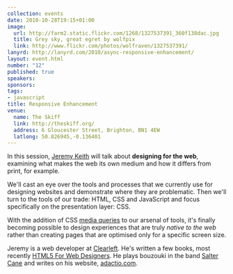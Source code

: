```yaml
--- 
collection: events
date: 2010-10-28T19:15+01:00
image: 
  url: http://farm2.static.flickr.com/1268/1327537391_360f138dac.jpg
  title: Grey sky, great egret by wolfpix
  link: http://www.flickr.com/photos/wolfraven/1327537391/
lanyrd: http://lanyrd.com/2010/async-responsive-enhancement/
layout: event.html
number: "12"
published: true
speakers: 
sponsors: 
tags: 
- javascript
title: Responsive Enhancement
venue: 
  name: The Skiff
  link: http://theskiff.org/
  address: 6 Gloucester Street, Brighton, BN1 4EW
  latlong: 50.826945,-0.136401
---
```


<p class="summary">In this session, <a class="url fn" href="http://twitter.com/adactio">Jeremy Keith</a> will talk about <strong>designing for the web</strong>, examining what makes the web its own medium and how it differs from print, for example.</p>

<p>We'll cast an eye over the tools and processes that we currently use for designing websites and demonstrate where they are problematic. Then we'll turn to the tools of our trade: HTML, CSS and JavaScript and focus specifically on the presentation layer: CSS.</p>

<p>With the addition of CSS <a href="http://www.w3.org/TR/css3-mediaqueries/">media queries</a> to our arsenal of tools, it's finally becoming possible to design experiences that are truly <em>native to the web</em> rather than creating pages that are optimised only for a specific screen size.</p>

<p>Jeremy is a <span class="role">web developer</span> at <a class="org url" href="http://clearleft.com">Clearleft</a>. He's written a few books, most recently <a href="http://books.alistapart.com/products/html5-for-web-designers">HTML5 For Web Designers</a>. He <span class="role">plays bouzouki</span> in the band <a class="url org" href="http://saltercane.com">Salter Cane</a> and writes on his website, <a class="url" href="http://adactio.com">adactio.com</a>.</p>

